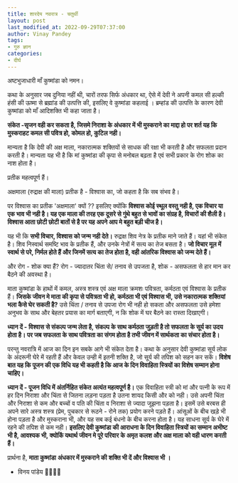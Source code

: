 ```yaml
---
title: शारदेय नवरात्र - चतुर्थी
layout: post
last_modified_at: 2022-09-29T07:37:00
author: Vinay Pandey
tags:
- गुरु ज्ञान
categories:
- दीर्घ
---
```

अष्टभुजाधारी माँ कुष्मांडा को नमन।

 कथा के अनुसार जब दुनिया नहीं थी, चारों तरफ सिर्फ अंधकार था, ऐसे में देवी ने अपनी कमल सी हल्की हंसी की ऊष्मा से ब्रह्मांड की उत्पत्ति की, इसलिए वे कुष्मांडा कहलाई । ब्रम्हांड की उत्पत्ति के कारण देवी कुष्मांडा को माँ आदिशक्ति भी कहा जाता है।

**संकेत -सृजन वही कर सकता है, जिसमे निराशा के अंधकार में भी मुस्कराने का माद्दा हो पर शर्त यह कि मुस्कराहट कमल सी पवित्र हो, कोमल हो, कुटिल नही।**

मान्यता है कि देवी की अक्ष माला, नकारात्मक शक्तियों से साधक की रक्षा भी करती है और सफलता प्रदान करती है। मान्यता यह भी है कि मां कुष्मांडा की कृपा से मनोबल बढ़ता है एवं सभी प्रकार के रोग शोक का नाश होता है।

प्रतीक महत्वपूर्ण हैं।

अक्षमाला (रुद्राक्ष की माला)  प्रतीक है -  विश्वास का,  जो कहता है कि सब संभव है।
 
पर विश्वास का प्रतीक 'अक्षमाला' क्यों ??
इसलिए क्योंकि **विश्वास कोई स्थूल वस्तु नही है, एक विचार या एक भाव भी नही है। यह एक माला की तरह एक दूसरे से गुंथे बहुत से भावों का संग्रह है, विचारों की शैली है। विश्वास आता छोटी छोटी बातों से है पर यह अपने आप मे बहुत बड़ी चीज है।**

यह भी कि **सभी विचार, विश्वास को जन्म नही देते।** रुद्राक्ष शिव नेत्र के प्रतीक माने जाते हैं। यहां भी संकेत है। शिव निस्वार्थ  समष्टि भाव के प्रतीक हैं, और उनके नेत्रों में सत्य का तेज बसता है। **जो विचार मूल में स्वार्थ से परे, निर्मल होते हैं और जिनमें सत्य का तेज होता है, वही आंतरिक विश्वास को जन्म देते हैं।** 

और रोग - शोक क्या हैं? 
रोग - ज्यादातर चिंता से/ तनाव से उपजता है,
शोक - असफलता से हार मान कर बैठने की अवस्था है।

माता कुष्मांडा के हाथों में कमल, अस्त्र शस्त्र एवं अक्ष माला क्रमशः पवित्रता, कर्मठता एवं विश्वास के प्रतीक हैं। **जिसके जीवन मे माता की कृपा से पवित्रता भी हो, कर्मठता भी एवं विश्वास भी, उसे नकारात्मक शक्तियां भला कैसे घेर सकती है?** उसे चिंता / तनाव से उपजा रोग भी नही हो सकता और असफलता उसे हमेशा अनुभव के साथ और बेहतर प्रयास का मार्ग बताएगी, न कि शोक में घर बैठने का रास्ता दिखाएगी।

**ध्यान दें -  विश्वास से संकल्प जन्म लेता है, संकल्प के साथ कर्मठता जुड़ती है तो सफलता के सूर्य का उदय होता है। पर जब सफलता के साथ पवित्रता का संगम होता है तभी जीवन में सार्थकता का संचार होता है।**

परन्तु नवरात्रि में आज का दिन इन सबके आगे भी संकेत देता है। कथा के अनुसार देवी कुष्मांडा सूर्य लोक के अंदरूनी घेरे में रहती हैं और केवल उन्ही में इतनी शक्ति है, जो सूर्य की तपिश को सहन कर सकें। **विशेष बात यह कि पूजन की एक विधि यह भी कहती है कि आज के दिन विवाहिता स्त्रियों का विशेष सम्मान होना चाहिए।**

**ध्यान दें - पूजन विधि में अंतर्निहित संकेत अत्यंत महत्वपूर्ण है।** एक विवाहिता स्त्री को मां और पत्नी के रूप में हर दिन निराशा और चिंता से जितना लड़ना पड़ता है उतना शायद किसी और को नही। उसे अपनी चिंता और निराशा से कम और बच्चों व पति की चिंता व निराशा से ज्यादा जूझना पड़ता है। इसमें उसे बरबस ही अपने सारे अस्त्र शस्त्र (प्रेम, पुचकार से रूठने - रोने तक) प्रयोग करने पड़ते हैं। आंसूओं के बीच खड़े भी होना पड़ता है और मुस्कराना भी, और यह सब  कई बंधनो के बीच करना होता है। यह साधना सूर्य के घेरे में रहने की तपिश से कम नही। **इसलिए देवी कुष्मांडा की आराधना के दिन विवाहिता स्त्रियों का सम्मान अभीष्ट भी है, आवश्यक भी, क्योकिं यथार्थ जीवन मे पूरे परिवार के अमृत कलश और अक्ष माला को वही धारण करती हैं।**

प्रार्थना है,
**माता कुष्मांडा**
**अंधकार में मुस्कराने की**
**शक्ति भी दें और विश्वास भी ।**

- विनय पांडेय
🙏🌷🌷🙏


